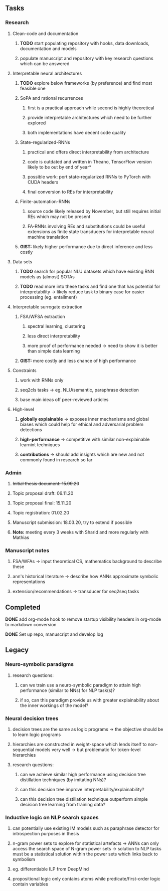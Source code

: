 Tasks
-----

### Research

1.  Clean-code and documentation

    1.  **TODO** start populating repository with hooks, data
        downloads, documentation and models

    2.  populate manuscript and repository with key research questions
        which can be answered

2.  Interpretable neural architectures

    1.  **TODO** explore below frameworks (by preference) and
        find most feasible one

    2.  SoPA and rational recurrences

        1.  first is a practical approach while second is highly
            theoretical

        2.  provide interpretable architectures which need to be further
            explored

        3.  both implementations have decent code quality

    3.  State-regularized-RNNs

        1.  practical and offers direct interpretability from
            architecture

        2.  code is outdated and written in Theano, TensorFlow version
            likely to be out by end of year\*

        3.  possible work: port state-regularized RNNs to PyTorch with
            CUDA headers

        4.  final conversion to REs for interpretability

    4.  Finite-automation-RNNs

        1.  source code likely released by November, but still requires
            initial REs which may not be present

        2.  FA-RNNs involving REs and substitutions could be useful
            extensions as finite state transducers for interpretable
            neural machine translation

    5.  ****GIST:**** likely higher performance due to direct inference
        and less costly

3.  Data sets

    1.  **TODO** search for popular NLU datasets which have
        existing RNN models as (almost) SOTAs

    2.  **TODO** read more into these tasks and find one that
        has potential for interpretability -\> likely reduce task to
        binary case for easier processing (eg. entailment)

4.  Interpretable surrogate extraction

    1.  FSA/WFSA extraction

        1.  spectral learning, clustering

        2.  less direct interpretability

        3.  more proof of performance needed -\> need to show it is
            better than simple data learning

    2.  ****GIST:**** more costly and less chance of high performance

5.  Constraints

    1.  work with RNNs only

    2.  seq2cls tasks -\> eg. NLU/semantic, paraphrase detection

    3.  base main ideas off peer-reviewed articles

6.  High-level

    1.  ****globally explainable**** -\> exposes inner mechanisms and
        global biases which could help for ethical and adversarial
        problem detections

    2.  ****high-performance**** -\> competitive with similar
        non-explainable learnint techniques

    3.  ****contributions**** -\> should add insights which are new and
        not commonly found in research so far

### Admin

1.  ~~Initial thesis document: 15.09.20~~

2.  Topic proposal draft: 06.11.20

3.  Topic proposal final: 15.11.20

4.  Topic registration: 01.02.20

5.  Manuscript submission: 18.03.20, try to extend if possible

6.  ****Note:**** meeting every 3 weeks with Sharid and more regularly
    with Mathias

### Manuscript notes

1.  FSA/WFAs -\> input theoretical CS, mathematics background to
    describe these

2.  ann\'s historical literature -\> describe how ANNs approximate
    symbolic representations

3.  extension/recommendations -\> transducer for seq2seq tasks

Completed
---------

**DONE** add org-mode hook to remove startup visibility
headers in org-mode to markdown conversion

**DONE** Set up repo, manuscript and develop log

Legacy
------

### Neuro-symbolic paradigms

1.  research questions:

    1.  can we train use a neuro-symbolic paradigm to attain high
        performance (similar to NNs) for NLP task(s)?

    2.  if so, can this paradigm provide us with greater explainability
        about the inner workings of the model?

### Neural decision trees

1.  decision trees are the same as logic programs -\> the objective
    should be to learn logic programs

2.  hierarchies are constructed in weight-space which lends itself to
    non-sequential models very well -\> but problematic for token-level
    hierarchies

3.  research questions:

    1.  can we achieve similar high performance using decision tree
        distillation techniques (by imitating NNs)?

    2.  can this decision tree improve interpretability/explainability?

    3.  can this decision tree distillation technique outperform simple
        decision tree learning from training data?

### Inductive logic on NLP search spaces

1.  can potentially use existing IM models such as paraphrase detector
    for introspection purposes in thesis

2.  n-gram power sets to explore for statistical artefacts -\> ANNs can
    only access the search space of N-gram power sets -\> solution to
    NLP tasks must be a statistical solution within the power sets which
    links back to symbolism

3.  eg. differentiable ILP from DeepMind

4.  propositional logic only contains atoms while predicate/first-order
    logic contain variables
